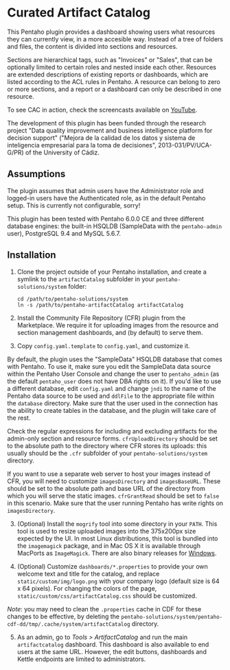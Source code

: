 Curated Artifact Catalog
===

This Pentaho plugin provides a dashboard showing users what resources they can currently view, in a more accesible way. Instead of a tree of folders and files, the content is divided into sections and resources.

Sections are hierarchical tags, such as "Invoices" or "Sales", that can be optionally limited to certain roles and nested inside each other. Resources are extended descriptions of existing reports or dashboards, which are listed according to the ACL rules in Pentaho. A resource can belong to zero or more sections, and a report or a dashboard can only be described in one resource.

To see CAC in action, check the screencasts available on [YouTube](https://www.youtube.com/playlist?list=PL7XShKQaDPA1dKLiiYuOULn9mUaZk4u4C).

The development of this plugin has been funded through the research project "Data quality improvement and business intelligence platform for decision support" ("Mejora de la calidad de los datos y sistema de inteligencia empresarial para la toma de decisiones", 2013-031/PV/UCA-G/PR) of the University of Cádiz.

Assumptions
--

The plugin assumes that admin users have the Administrator role and logged-in users have the Authenticated role, as in the default Pentaho setup. This is currently not configurable, sorry!

This plugin has been tested with Pentaho 6.0.0 CE and three different database engines: the built-in HSQLDB (SampleData with the `pentaho-admin` user), PostgreSQL 9.4 and MySQL 5.6.7.

Installation
--

1. Clone the project outside of your Pentaho installation, and create a symlink to the `artifactCatalog` subfolder in your `pentaho-solutions/system` folder:

       cd /path/to/pentaho-solutions/system
       ln -s /path/to/pentaho-artifactCatalog artifactCatalog

2. Install the Community File Repository (CFR) plugin from the Marketplace.  We require it for uploading images from the resource and section management dashboards, and (by default) to serve them.

3. Copy `config.yaml.template` to `config.yaml`, and customize it.

  By default, the plugin uses the "SampleData" HSQLDB database that comes with Pentaho. To use it, make sure you edit the SampleData data source within the Pentaho User Console and change the user to `pentaho_admin` (as the default `pentaho_user` does not have DBA rights on it). If you'd like to use a different database, edit `config.yaml` and change `jndi` to the name of the Pentaho data source to be used and `ddlFile` to the appropriate file within the `database` directory. Make sure that the user used in the connection has the ability to create tables in the database, and the plugin will take care of the rest.

  Check the regular expressions for including and excluding artifacts for the admin-only section and resource forms.  `cfrUploadDirectory` should be set to the absolute path to the directory where CFR stores its uploads: this usually should be the `.cfr` subfolder of your `pentaho-solutions/system` directory.

   If you want to use a separate web server to host your images instead of CFR, you will need to customize `imagesDirectory` and `imagesBaseURL`. These should be set to the absolute path and base URL of the directory from which you will serve the static images.  `cfrGrantRead` should be set to `false` in this scenario. Make sure that the user running Pentaho has write rights on `imagesDirectory`.

3. (Optional) Install the `mogrify` tool into some directory in your `PATH`. This tool is used to resize uploaded images into the 375x200px size expected by the UI. In most Linux distributions, this tool is bundled into the `imagemagick` package, and in Mac OS X it is available through MacPorts as `ImageMagick`. There are also binary releases for [Windows](http://www.imagemagick.org/script/binary-releases.php#windows).

4. (Optional) Customize `dashboards/*.properties` to provide your own welcome text and title for the catalog, and replace `static/custom/img/logo.png` with your company logo (default size is 64 x 64 pixels). For changing the colors of the page, `static/custom/css/artifactCatalog.css` should be customized.

  _Note_: you may need to clean the `.properties` cache in CDF for these changes to be effective, by deleting the `pentaho-solutions/system/pentaho-cdf-dd/tmp/.cache/system/artifactCatalog` directory.

5. As an admin, go to _Tools > ArtifactCatalog_ and run the main `artifactcatalog` dashboard. This dashboard is also available to end users at the same URL. However, the edit buttons, dashboards and Kettle endpoints are limited to administrators.
